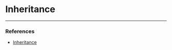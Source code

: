# Inheritance

---

### References

- [Inheritance](https://developer.mozilla.org/en-US/docs/Web/CSS/Inheritance)
